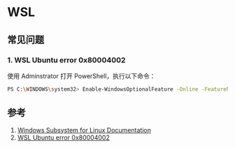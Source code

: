 # WSL

## 常见问题

### 1. WSL Ubuntu error 0x80004002

使用 Adminstrator 打开 PowerShell，执行以下命令：

```sh
PS C:\WINDOWS\system32> Enable-WindowsOptionalFeature -Online -FeatureName Microsoft-Windows-Subsystem-Linux
```

## 参考

1. [Windows Subsystem for Linux Documentation](https://learn.microsoft.com/en-us/windows/wsl/)
2. [WSL Ubuntu error 0x80004002](https://github.com/microsoft/WSL/issues/2851)
